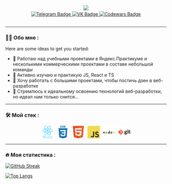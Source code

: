 <div id="header" align="center">
  <img src="https://avatars.githubusercontent.com/u/60097191?v=4" width="100"/>
  <div id="badges">
  <a href="https://t.me/anatoliychudnov">
    <img src="https://img.shields.io/badge/Telegram-blue?style=flat&logo=telegram&logoColor=white" alt="Telegram Badge"/>
  </a>
  <a href="https://m.vk.com/anatoliychudnov">
    <img src="https://img.shields.io/badge/VK-blue?style=flat&logo=VK&logoColor=white" alt="VK Badge"/>
  </a>
   <a href="https://www.codewars.com/users/12-web">
    <img src="https://img.shields.io/badge/Codewars-black?style=flat&logo=Codewars&logoColor=white" alt="Codewars Badge"/>
  </a>
    
</div>
  <img src="https://komarev.com/ghpvc/?username=12-web&style=flat-square&color=blue" alt=""/>
</div>

---

### :man_technologist: Обо мне :

Here are some ideas to get you started:

- 🔭 Работаю над учебными проектами в Яндекс.Практикуме и несколькими коммерческими проектами в составе небольшой команды
- 🌱 Активно изучаю и практикую JS, React и TS
- 👯 Хочу работать с большими проектами, чтобы постичь дзен в веб-разработке
- 🤔 Стремлюсь к идеальному освоению технологий веб-разработки, но идеал нам только снится...

---

### :hammer_and_wrench: Мой стек :
<div align="center">
  <img src="https://github.com/devicons/devicon/blob/master/icons/react/react-original-wordmark.svg" title="React" alt="React" width="40" height="40"/>&nbsp;
  <img src="https://github.com/devicons/devicon/blob/master/icons/css3/css3-plain-wordmark.svg"  title="CSS3" alt="CSS" width="40" height="40"/>&nbsp;
  <img src="https://github.com/devicons/devicon/blob/master/icons/html5/html5-original.svg" title="HTML5" alt="HTML" width="40" height="40"/>&nbsp;
  <img src="https://github.com/devicons/devicon/blob/master/icons/javascript/javascript-original.svg" title="JavaScript" alt="JavaScript" width="40" height="40"/>&nbsp;
  <img src="https://github.com/devicons/devicon/blob/master/icons/nodejs/nodejs-original-wordmark.svg" title="NodeJS" alt="NodeJS" width="40" height="40"/>&nbsp;
  <img src="https://github.com/devicons/devicon/blob/master/icons/git/git-original-wordmark.svg" title="Git" **alt="Git" width="40" height="40"/>
</div>

---

### :fire: Моя статистика :
  [![GitHub Streak](http://github-readme-streak-stats.herokuapp.com?user=12-web&light=dark&background=ffffff)](https://git.io/streak-stats)

  [![Top Langs](https://github-readme-stats.vercel.app/api/top-langs/?username=12-web&layout=compact&theme=vision-friendly-light)](https://github.com/anuraghazra/github-readme-stats)

